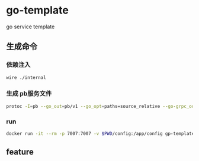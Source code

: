 # go-template
go service template

## 生成命令

### 依赖注入

```bash
wire ./internal
```


### 生成 pb服务文件

```bash
protoc -I=pb --go_out=pb/v1 --go_opt=paths=source_relative --go-grpc_out=pb/v1 --go-grpc_opt=paths=source_relative pb/log.proto
```

### run

```bash
docker run -it --rm -p 7007:7007 -v $PWD/config:/app/config gp-template:0.0.1
```

## feature
